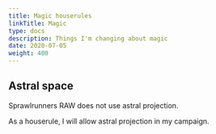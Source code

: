 ```yaml
---
title: Magic houserules
linkTitle: Magic
type: docs
description: Things I'm changing about magic
date: 2020-07-05
weight: 400
---
```


## Astral space

Sprawlrunners RAW does not use astral projection.

As a houserule, I will allow astral projection in my campaign.